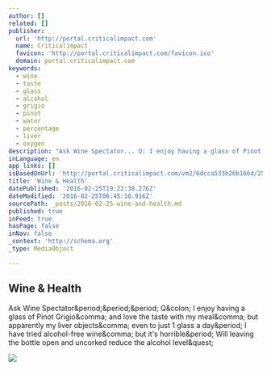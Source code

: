 ```yaml
---
author: []
related: []
publisher:
  url: 'http://portal.criticalimpact.com'
  name: Criticalimpact
  favicon: 'http://portal.criticalimpact.com/favicon.ico'
  domain: portal.criticalimpact.com
keywords:
  - wine
  - taste
  - glass
  - alcohol
  - grigio
  - pinot
  - water
  - percentage
  - liver
  - oxygen
description: "Ask Wine Spectator... Q: I enjoy having a glass of Pinot Grigio, and love the taste with my meal, but apparently my liver objects, even to just 1 glass a day. I have tried alcohol-free wine, but it's horrible. Will leaving the bottle open and uncorked reduce the alcohol level?"
inLanguage: en
app_links: []
isBasedOnUrl: 'http://portal.criticalimpact.com/vm2/6dcca533b26b166d/25682/934908a9930184d7c3d6b838967d376c'
title: 'Wine & Health'
datePublished: '2016-02-25T19:22:38.276Z'
dateModified: '2016-02-25T06:45:10.916Z'
sourcePath: _posts/2016-02-25-wine-and-health.md
published: true
inFeed: true
hasPage: false
inNav: false
_context: 'http://schema.org'
_type: MediaObject

---
```

<article style=""><h1>Wine &amp; Health</h1><p>Ask Wine Spectator&amp;period;&amp;period;&amp;period; Q&amp;colon; I enjoy having a glass of Pinot Grigio&amp;comma; and love the taste with my meal&amp;comma; but apparently my liver objects&amp;comma; even to just 1 glass a day&amp;period; I have tried alcohol-free wine&amp;comma; but it's horrible&amp;period; Will leaving the bottle open and uncorked reduce the alcohol level&amp;quest;</p><img src="http://portal.criticalimpact.com/user/25682/image/HN_LambMint022316_540.jpg" /></article>